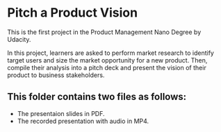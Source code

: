
# Pitch a Product Vision 

This is the first project in the Product Management Nano Degree by Udacity. 

In this project, learners are asked to perform market research to identify target users and size the market opportunity for a new product. Then, compile their analysis into a pitch deck and present the vision of their product to business stakeholders.

## This folder contains two files as follows:
- The presentaion slides in PDF.
- The recorded presentation with audio in MP4. 
